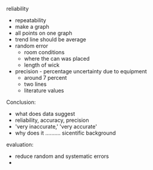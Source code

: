 reliability
- repeatability
- make a graph
- all points on one graph 
- trend line should be average
- random error
  - room conditions
  - where the can was placed
  - length of wick
- precision - percentage uncertainty due to equipment
  - around 7 percent
  - two lines
  - literature values

Conclusion:
- what does data suggest
- reliability, accuracy, precision
- 'very inaccurate,' 'very accurate'
- why does it .......... sicentific background

evaluation:
- reduce random and systematic errors
-
